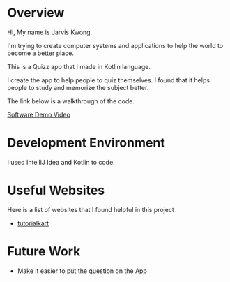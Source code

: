 # Overview

Hi, My name is Jarvis Kwong.

I'm trying to create computer systems and applications to help the world to become a better place.

This is a Quizz app that I made in Kotlin language.

I create the app to help people to quiz themselves. I found that it helps people to study and memorize the subject better. 

The link below is a walkthrough of the code.

[Software Demo Video](https://youtu.be/TGCn_lEUDk8)

# Development Environment

I used IntelliJ Idea and Kotlin to code.

# Useful Websites

Here is a list of websites that I found helpful in this project

- [tutorialkart](https://www.tutorialkart.com/kotlin-android/set-onclicklistener-button-kotlin-android/)

# Future Work

- Make it easier to put the question on the App
